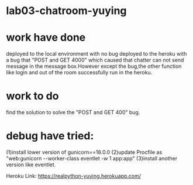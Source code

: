 # lab03-chatroom-yuying

#  work have done

deployed to the local environment with no bug
deployed to the heroku with a bug that "POST and GET 4000" which caused that chatter can not send message in the message box.However except the bug,the other function like login and out of the room successfully run in the heroku.

#  work to do

find the solution to solve the "POST and GET 400" bug.

# debug have tried:

(1)install lower version of gunicorn==18.0.0
(2)update Procfile as "web:gunicorn --worker-class eventlet -w 1 app:app"
(3)install another version like eventlet.


Heroku Link: https://realpython-yuying.herokuapp.com/

